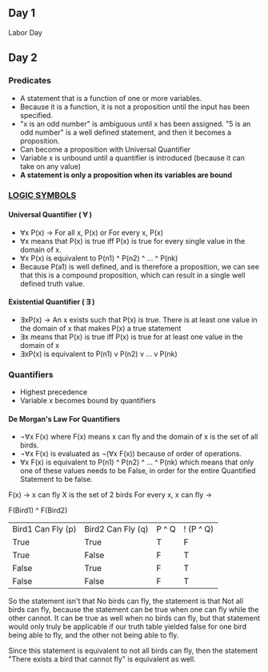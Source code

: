 
## Day 1

Labor Day
## Day 2

### Predicates

- A statement that is a function of one or more variables.
- Because it is a function, it is not a proposition until the input has been specified. 
- "x is an odd number" is ambiguous until x has been assigned. "5 is an odd number" is a well defined statement, and then it becomes a proposition.
- Can become a proposition with Universal Quantifier
- Variable x is unbound until a quantifier is introduced (because it can take on any value)
- **A statement is only a proposition when its variables are bound**
### [LOGIC SYMBOLS](https://en.wikipedia.org/wiki/Glossary_of_mathematical_symbols#:~:text=a%20category.-,Basic%20logic,-%5Bedit%5D)

#### Universal Quantifier ( ∀ )
- ∀x P(x) -> For all x, P(x) or For every x, P(x)
- ∀x means that P(x) is true iff P(x) is true for every single value in the domain of x.
- ∀x P(x) is equivalent to P(n1) ^ P(n2) ^ ... ^ P(nk)
- Because P(a1) is well defined, and is therefore a proposition, we can see that this is a compound proposition, which can result in a single well defined truth value. 

#### Existential Quantifier ( ∃ )
- ∃xP(x) -> An x exists such that P(x) is true. There is at least one value in the domain of x that makes P(x) a true statement
- ∃x means that P(x) is true iff P(x) is true for at least one value in the domain of x
- ∃xP(x) is equivalent to P(n1) v P(n2) v ... v P(nk)

### Quantifiers
- Highest precedence
- Variable x becomes bound by quantifiers

#### De Morgan's Law For Quantifiers

- ¬∀x F(x) where F(x) means x can fly and the domain of x is the set of all birds.
- ¬∀x F(x) is evaluated as ¬(∀x F(x)) because of order of operations.
- ∀x F(x) is equivalent to P(n1) ^ P(n2) ^ ... ^ P(nk) which means that only one of these values needs to be False, in order for the entire Quantified Statement to be false. 

F(x) -> x can fly
X is the set of 2 birds
For every x, x can fly ->

F(Bird1) ^ F(Bird2)

|   |   |   |   |
|---|---|---|---|
|Bird1 Can Fly (p)|Bird2 Can Fly (q)|P ^ Q|! (P ^ Q)|
|True|True|T|F|
|True|False|F|T|
|False|True|F|T|
|False|False|F|T|

So the statement isn't that No birds can fly, the statement is that Not all birds can fly, because the statement can be true when one can fly while the other cannot. It can be true as well when no birds can fly, but that statement would only truly be applicable if our truth table yielded false for one bird being able to fly, and the other not being able to fly.

Since this statement is equivalent to not all birds can fly, then the statement "There exists a bird that cannot fly" is equivalent as well.


